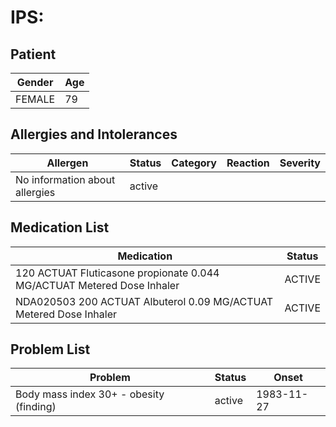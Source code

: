 # IPS:

## Patient

|Gender|Age|
|---|---|
|FEMALE|79|

## Allergies and Intolerances

|Allergen|Status|Category|Reaction|Severity|
|---|---|---|---|---|
|No information about allergies|active||||

## Medication List

|Medication|Status|
|---|---|
|120 ACTUAT Fluticasone propionate 0.044 MG/ACTUAT Metered Dose Inhaler|ACTIVE|
|NDA020503 200 ACTUAT Albuterol 0.09 MG/ACTUAT Metered Dose Inhaler|ACTIVE|

## Problem List

|Problem|Status|Onset|
|---|---|---|
|Body mass index 30+ - obesity (finding)|active|1983-11-27|
